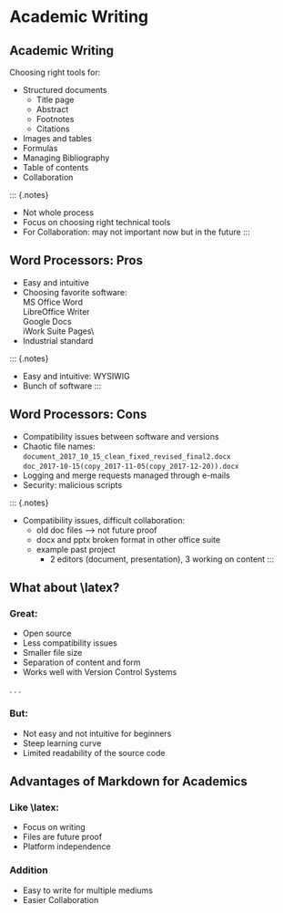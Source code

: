 Academic Writing
================

Academic Writing
----------------

Choosing right tools for:

-   Structured documents
    -   Title page
    -   Abstract
    -   Footnotes
    -   Citations
-   Images and tables
-   Formulas
-   Managing Bibliography
-   Table of contents
-   Collaboration

::: {.notes}
-   Not whole process
-   Focus on choosing right technical tools
-   For Collaboration: may not important now but in the future
:::

Word Processors: Pros
---------------------

-   Easy and intuitive
-   Choosing favorite software:\
    MS Office Word\
    LibreOffice Writer\
    Google Docs\
    iWork Suite Pages\
-   Industrial standard

::: {.notes}
-   Easy and intuitive: WYSIWIG
-   Bunch of software
:::


Word Processors: Cons
---------------------

-   Compatibility issues between software and versions
-   Chaotic file names:\
    `document_2017_10_15_clean_fixed_revised_final2.docx`\
    `doc_2017-10-15(copy_2017-11-05(copy_2017-12-20)).docx`
-   Logging and merge requests managed through e-mails
-   Security: malicious scripts

::: {.notes}
-   Compatibility issues, difficult collaboration:
    -   old doc files --\> not future proof
    -   docx and pptx broken format in other office suite
    -   example past project
        -   2 editors (document, presentation), 3 working on content
:::

What about \latex?
------------------

### Great:

-   Open source
-   Less compatibility issues
-   Smaller file size
-   Separation of content and form
-   Works well with Version Control Systems

. . .

### But:

-   Not easy and not intuitive for beginners
-   Steep learning curve
-   Limited readability of the source code

Advantages of Markdown for Academics
------------------------------------

### Like \latex:

-   Focus on writing
-   Files are future proof
-   Platform independence

### Addition

-   Easy to write for multiple mediums
-   Easier Collaboration
